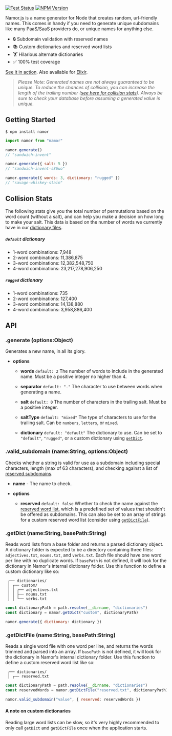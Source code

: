 <a href="https://github.com/jsonmaur/namor.js/actions/workflows/test.yml"><img alt="Test Status" src="https://img.shields.io/github/actions/workflow/status/jsonmaur/namor.js/test.yml?label=&style=for-the-badge&logo=github"></a> <a href="https://www.npmjs.com/package/namor"><img alt="NPM Version" src="https://img.shields.io/npm/v/namor?style=for-the-badge&label=&logo=npm&logoColor=white" /></a>

Namor.js is a name generator for Node that creates random, url-friendly names. This comes in handy if you need to generate unique subdomains like many PaaS/SaaS providers do, or unique names for anything else.

* 🔒 Subdomain validation with reserved names
* 📚 Custom dictionaries and reserved word lists
* 🏋️ Hilarious alternate dictionaries
* ✅ 100% test coverage

[See it in action](https://namor.jsonmaur.com). Also available for [Elixir](https://github.com/jsonmaur/namor.ex).

> _Please Note: Generated names are not always guaranteed to be unique. To reduce the chances of collision, you can increase the length of the trailing number ([see here for collision stats](#collision)). Always be sure to check your database before assuming a generated value is unique._

## Getting Started

```console
$ npm install namor
```

```javascript
import namor from "namor"

namor.generate()
// "sandwich-invent"

namor.generate({ salt: 5 })
// "sandwich-invent-s86uo"

namor.generate({ words: 3, dictionary: "rugged" })
// "savage-whiskey-stain"
```

<a name="collision"></a>

## Collision Stats

The following stats give you the total number of permutations based on the word count (without a salt), and can help you make a decision on how long to make your salt. This data is based on the number of words we currently have in our [dictionary files](https://github.com/jsonmaur/namor.js/tree/master/dict).

##### `default` dictionary

- 1-word combinations: 7,948
- 2-word combinations: 11,386,875
- 3-word combinations: 12,382,548,750
- 4-word combinations: 23,217,278,906,250

##### `rugged` dictionary

- 1-word combinations: 735
- 2-word combinations: 127,400
- 3-word combinations: 14,138,880
- 4-word combinations: 3,958,886,400

## API

### .generate (options:Object)

Generates a new name, in all its glory.

-   **options**

    -   **words** `default: 2` The number of words to include in the generated name. Must be a positive integer no higher than 4.

    -   **separator** `default: "-"` The character to use between words when generating a name.

    -   **salt** `default: 0` The number of characters in the trailing salt. Must be a positive integer.

    -   **saltType** `default: "mixed"` The type of characters to use for the trailing salt. Can be `numbers`, `letters`, or `mixed`.

    -   **dictionary** `default: "default"` The dictionary to use. Can be set to `"default"`, `"rugged"`, or a custom dictionary using [`getDict`](#getdict-namestring-basepathstring).

### .valid_subdomain (name:String, options:Object)

Checks whether a string is valid for use as a subdomain including special characters, length (max of 63 characters), and checking against a list of [reserved subdomains](dict/reserved.txt).

-   **name** - The name to check.

-   **options**

    -   **reserved** `default: false` Whether to check the name against the [reserved word list](dict/reserved.txt), which is a predefined set of values that shouldn't be offered as subdomains. This can also be set to an array of strings for a custom reserved word list (consider using [`getDictFile`](#getdictfile-namestring-basepathstring)).

### .getDict (name:String, basePath:String)

Reads word lists from a base folder and returns a parsed dictionary object. A dictionary folder is expected to be a directory containing three files: `adjectives.txt`, `nouns.txt`, and `verbs.txt`. Each file should have one word per line with no duplicate words. If `basePath` is not defined, it will look for the dictionary in Namor's internal dictionary folder. Use this function to define a custom dictionary like so:

```
 ┌── dictionaries/
 │ ┌── custom/
 │ │ ┌── adjectives.txt
 │ │ ├── nouns.txt
 │ │ └── verbs.txt
```

```javascript
const dictionaryPath = path.resolve(__dirname, "dictionaries")
const dictionary = namor.getDict("custom", dictionaryPath)

namor.generate({ dictionary: dictionary })
```

### .getDictFile (name:String, basePath:String)

Reads a single word file with one word per line, and returns the words trimmed and parsed into an array. If `basePath` is not defined, it will look for the dictionary in Namor's internal dictionary folder. Use this function to define a custom reserved word list like so:

```
 ┌── dictionaries/
 │ ┌── reserved.txt
```

```javascript
const dictionaryPath = path.resolve(__dirname, "dictionaries")
const reservedWords = namor.getDictFile("reserved.txt", dictionaryPath)

namor.valid_subdomain("value", { reserved: reservedWords })
```

#### A note on custom dictionaries

Reading large word lists can be slow, so it's very highly recommended to only call `getDict` and `getDictFile` once when the application starts.
